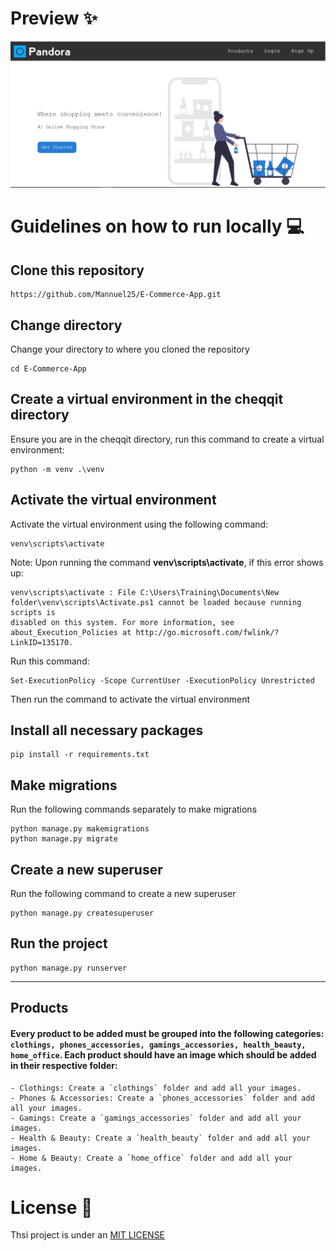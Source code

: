 # Preview ✨

![Image](preview.png)

# Guidelines on how to run locally 💻

## Clone this repository

```
https://github.com/Mannuel25/E-Commerce-App.git
```

## Change directory
Change your directory to where you cloned the repository

```
cd E-Commerce-App
```

## Create a virtual environment in the cheqqit directory
Ensure you are in the cheqqit directory, run this command to create a virtual environment:
```
python -m venv .\venv
```
## Activate the virtual environment
Activate the virtual environment using the following command: 
```
venv\scripts\activate
```
Note: Upon running the command **venv\scripts\activate**, if this error shows up:
```
venv\scripts\activate : File C:\Users\Training\Documents\New folder\venv\scripts\Activate.ps1 cannot be loaded because running scripts is 
disabled on this system. For more information, see about_Execution_Policies at http://go.microsoft.com/fwlink/?LinkID=135170.
```
Run this command: 
``` 
Set-ExecutionPolicy -Scope CurrentUser -ExecutionPolicy Unrestricted 
```
Then run the command to activate the virtual environment
## Install all necessary packages 

```
pip install -r requirements.txt
```

## Make migrations
Run the following commands separately to make migrations
```
python manage.py makemigrations
python manage.py migrate
```
## Create a new superuser
Run the following command to create a new superuser
```
python manage.py createsuperuser
```

## Run the project

```
python manage.py runserver
```
<hr>

## Products
#### Every product to be added must be grouped into the following categories: `clothings, phones_accessories, gamings_accessories, health_beauty, home_office`. Each product should have an image which should be added in their respective folder:
    - Clothings: Create a `clothings` folder and add all your images.
    - Phones & Accessories: Create a `phones_accessories` folder and add all your images.
    - Gamings: Create a `gamings_accessories` folder and add all your images.
    - Health & Beauty: Create a `health_beauty` folder and add all your images.
    - Home & Beauty: Create a `home_office` folder and add all your images.


# License 🔐
Thsi project is under an [MIT LICENSE](LICENSE)
